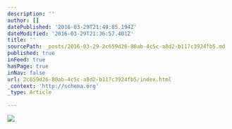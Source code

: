 ```yaml
---
description: ''
author: []
datePublished: '2016-03-29T21:49:05.194Z'
dateModified: '2016-03-29T21:36:57.401Z'
title: ''
sourcePath: _posts/2016-03-29-2c659d26-80ab-4c5c-a8d2-b117c3924fb5.md
published: true
inFeed: true
hasPage: true
inNav: false
url: 2c659d26-80ab-4c5c-a8d2-b117c3924fb5/index.html
_context: 'http://schema.org'
_type: Article

---
```

![](https://the-grid-user-content.s3-us-west-2.amazonaws.com/e8314049-b9c0-4ede-b8b9-9c9f4d3ea5b8.png)